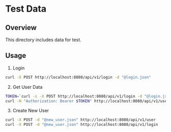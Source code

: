 # Test Data

## Overview

This directory includes data for test.

## Usage

1. Login

```bash
curl -X POST http://localhost:8080/api/v1/login -d "@login.json"
```

2. Get User Data

```bash
TOKEN=`curl -s -X POST http://localhost:8080/api/v1/login -d "@login.json" | jq .token | tr -d '"'`
curl -H "Authorization: Bearer $TOKEN" http://localhost:8080/api/v1/user/test
```

3. Create New User

```bash
curl -X POST -d "@new_user.json" http://localhost:8080/api/v1/user
curl -X POST -d "@new_user.json" http://localhost:8080/api/v1/login
```

